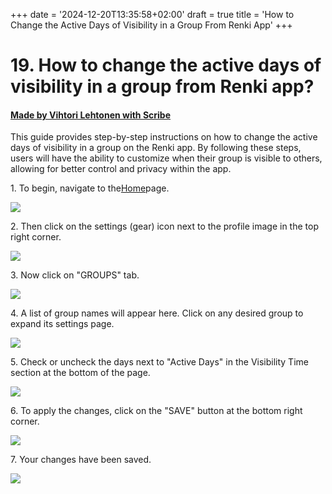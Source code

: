 +++
date = '2024-12-20T13:35:58+02:00'
draft = true
title = 'How to Change the Active Days of Visibility in a Group From Renki App'
+++

# 19. How to change the active days of visibility in a group from Renki app?
#### [Made by Vihtori Lehtonen with Scribe](https://scribehow.com/shared/19_How_to_change_the_active_days_of_visibility_in_a_group_from_Renki_app__4Fe5HO1lRuanVZg7KSIDnw)
This guide provides step-by-step instructions on how to change the active days of visibility in a group on the Renki app. By following these steps, users will have the ability to customize when their group is visible to others, allowing for better control and privacy within the app.

1\. To begin, navigate to the[Home](https://demo.eu.renki.app/)page.

![](https://ajeuwbhvhr.cloudimg.io/colony-recorder.s3.amazonaws.com/files/2024-04-07/f711ea80-7dcd-4931-a7b0-2024a6dec1b6/ascreenshot.jpeg?tl_px=0,74&br_px=859,555&force_format=jpeg&q=100&width=860&wat_scale=76&wat=1&wat_opacity=0.7&wat_gravity=northwest&wat_url=https://colony-recorder.s3.us-west-1.amazonaws.com/images/watermarks/FB923C_standard.png&wat_pad=55,212)


2\. Then click on the settings (gear) icon next to the profile image in the top right corner.

![](https://ajeuwbhvhr.cloudimg.io/colony-recorder.s3.amazonaws.com/files/2024-04-07/175f9fb4-a1a1-4fdb-a202-43451732cbf3/ascreenshot.jpeg?tl_px=1060,0&br_px=1920,480&force_format=jpeg&q=100&width=860&wat_scale=76&wat=1&wat_opacity=0.7&wat_gravity=northwest&wat_url=https://colony-recorder.s3.us-west-1.amazonaws.com/images/watermarks/FB923C_standard.png&wat_pad=707,11)


3\. Now click on "GROUPS" tab.

![](https://ajeuwbhvhr.cloudimg.io/colony-recorder.s3.amazonaws.com/files/2024-04-07/6de1f0e8-742b-4828-a2da-c75270ec30ff/ascreenshot.jpeg?tl_px=1060,0&br_px=1920,480&force_format=jpeg&q=100&width=860&wat_scale=76&wat=1&wat_opacity=0.7&wat_gravity=northwest&wat_url=https://colony-recorder.s3.us-west-1.amazonaws.com/images/watermarks/FB923C_standard.png&wat_pad=519,92)


4\. A list of group names will appear here. Click on any desired group to expand its settings page.

![](https://ajeuwbhvhr.cloudimg.io/colony-recorder.s3.amazonaws.com/files/2024-04-07/a01832da-1871-4103-9c92-7f09f42e0b01/ascreenshot.jpeg?tl_px=632,0&br_px=1615,549&force_format=jpeg&q=100&width=983&wat_scale=87&wat=1&wat_opacity=0.7&wat_gravity=northwest&wat_url=https://colony-recorder.s3.us-west-1.amazonaws.com/images/watermarks/FB923C_standard.png&wat_pad=459,223)


5\. Check or uncheck the days next to "Active Days" in the Visibility Time section at the bottom of the page.

![](https://ajeuwbhvhr.cloudimg.io/colony-recorder.s3.amazonaws.com/files/2024-04-07/fa30e7a1-b365-4262-babb-1a92b6e3d6ec/ascreenshot.jpeg?tl_px=204,198&br_px=1580,968&force_format=jpeg&q=100&width=1120.0&wat=1&wat_opacity=0.7&wat_gravity=northwest&wat_url=https://colony-recorder.s3.us-west-1.amazonaws.com/images/watermarks/FB923C_standard.png&wat_pad=524,476)


6\. To apply the changes, click on the "SAVE" button at the bottom right corner.

![](https://ajeuwbhvhr.cloudimg.io/colony-recorder.s3.amazonaws.com/files/2024-04-07/26141d67-7561-4dec-86e7-816459f65940/ascreenshot.jpeg?tl_px=1060,487&br_px=1920,968&force_format=jpeg&q=100&width=860&wat_scale=76&wat=1&wat_opacity=0.7&wat_gravity=northwest&wat_url=https://colony-recorder.s3.us-west-1.amazonaws.com/images/watermarks/FB923C_standard.png&wat_pad=604,403)


7\. Your changes have been saved.

![](https://ajeuwbhvhr.cloudimg.io/colony-recorder.s3.amazonaws.com/files/2024-05-08/b2666a98-eabd-49e9-8d35-e9a222ca4029/user_cropped_screenshot.jpeg?tl_px=592,0&br_px=1968,726&force_format=jpeg&q=100&width=1120.0)